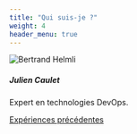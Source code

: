 ```yaml
---
title: "Qui suis-je ?"
weight: 4
header_menu: true
---
```


![Bertrand Helmli](images/julien.jpg)

##### Julien Caulet

Expert en technologies DevOps. 

[Expériences précédentes](experiences)
